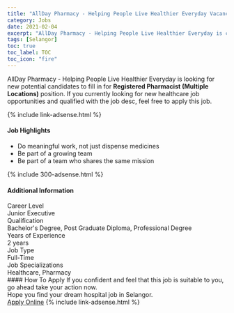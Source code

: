 ```yaml
---
title: "AllDay Pharmacy - Helping People Live Healthier Everyday Vacancies Registered Pharmacist (Multiple Locations)" 
category: Jobs 
date: 2021-02-04 
excerpt: "AllDay Pharmacy - Helping People Live Healthier Everyday is currently looking for suitable person to fill in the Registered Pharmacist (Multiple Locations) which positioned at Selangor" 
tags: [Selangor] 
toc: true 
toc_label: TOC 
toc_icon: "fire" 
--- 
```


<p>AllDay Pharmacy - Helping People Live Healthier Everyday is looking for new potential candidates to fill in for <b>Registered Pharmacist (Multiple Locations)</b> position. If you currently looking for new healthcare job opportunities and qualified with the job desc, feel free to apply this job.
</p>{% include link-adsense.html %} 
<div><div><h4>Job Highlights</h4></div><div><ul><li><div><div><div><div></div></div></div><div><span>Do meaningful work, not just dispense medicines</span></div></div></li><li><div><div><div><div></div></div></div><div><span>Be part of a growing team</span></div></div></li><li><div><div><div><div></div></div></div><div><span>Be part of a team who shares the same mission</span></div></div></li></ul></div></div> 
{% include 300-adsense.html %} 
<div><div><h4>Additional Information</h4></div><div><div><div><div><div><div><div><span>Career Level</span></div><div><span>Junior Executive</span></div></div></div></div><div><div><div><div><span>Qualification</span></div><div><span>Bachelor's Degree, Post Graduate Diploma, Professional Degree</span></div></div></div></div><div><div><div><div><span>Years of Experience</span></div><div><span>2 years</span></div></div></div></div><div><div><div><div><span>Job Type</span></div><div><span>Full-Time</span></div></div></div></div><div><div><div><div><span>Job Specializations</span></div><div><span>Healthcare, Pharmacy</span></div></div></div></div></div></div></div></div> 
#### How To Apply 
If you confident and feel that this job is suitable to you, go ahead take your action now. <br/> 
Hope you find your dream hospital job in Selangor. <br/> 
<a href="https://www.jobstreet.com.my/en/job/registered-pharmacist-multiple-locations-4476942?jobId=jobstreet-my-job-4476942&sectionRank=28&token=0~ea7c643e-a9f6-4036-b4ad-9c2c2e6e25d8&fr=SRP%20View%20In%20New%20Ta" class="btn btn--warning" target="_blank" rel="nofollow noopenner">Apply Online</a> 
{% include link-adsense.html %} 